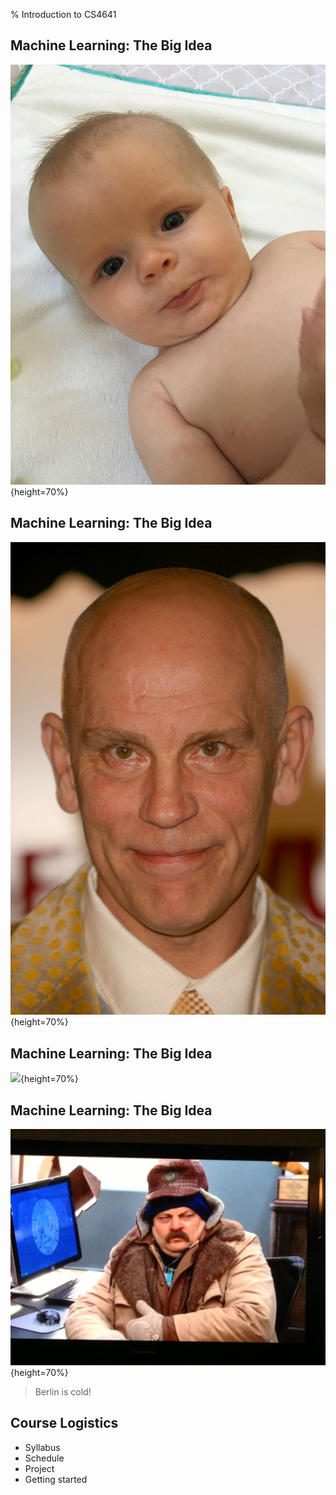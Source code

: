 % Introduction to CS4641

## Machine Learning: The Big Idea

![](charlie.jpg){height=70%}

## Machine Learning: The Big Idea

![](John-Malkovich.jpg){height=70%}

## Machine Learning: The Big Idea

![](chloe.jpg){height=70%}

## Machine Learning: The Big Idea

![](ron-swanson-cold.jpg){height=70%}

> Berlin is cold!

## Course Logistics

- Syllabus
- Schedule
- Project
- Getting started
